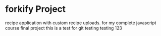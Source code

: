 # forkify Project

recipe application with custom recipe uploads.
for my complete javascript course final project
this is a test for git
testing testing 123
